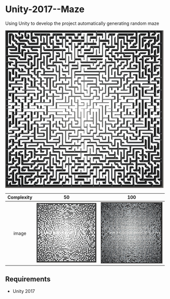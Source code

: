 # Unity-2017--Maze
Using Unity to develop the project  automatically generating random maze


![](img/maze.jpg) 

Complexity|50                         |100            
|:-------:|:-------------------------:|:-------------------------:
|image    |![](img/maze.jpg)          | ![](img/maze1.jpg)

## Requirements

* Unity 2017